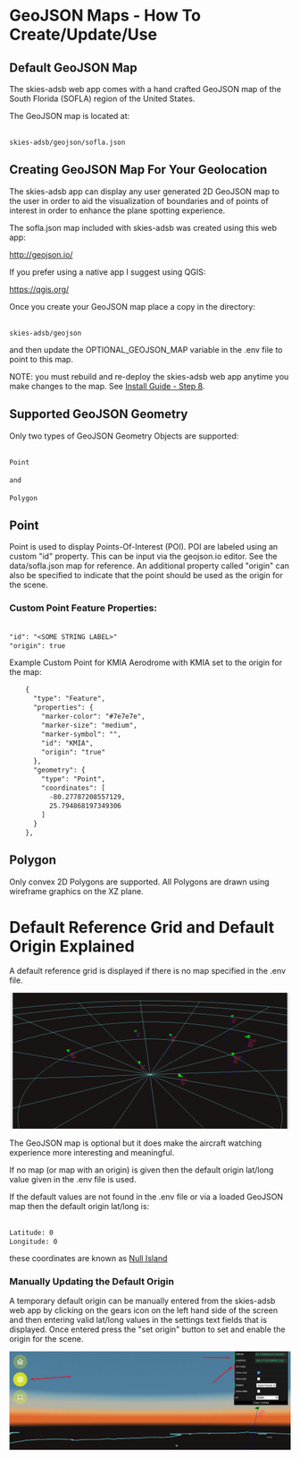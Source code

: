 # GeoJSON Maps - How To Create/Update/Use

## Default GeoJSON Map

The skies-adsb web app comes with a hand crafted GeoJSON map of the South Florida (SOFLA) region of the United States.

The GeoJSON map is located at:

```

skies-adsb/geojson/sofla.json

```

## Creating GeoJSON Map For Your Geolocation

The skies-adsb app can display any user generated 2D GeoJSON map to the user in order to aid the visualization of boundaries and of points of interest in order to enhance the plane spotting experience.

The sofla.json map included with skies-adsb was created using this web app:

http://geojson.io/

If you prefer using a native app I suggest using QGIS:

https://qgis.org/

Once you create your GeoJSON map place a copy in the directory:

```

skies-adsb/geojson

```

and then update the OPTIONAL_GEOJSON_MAP variable in the .env file to point to this map.

NOTE: you must rebuild and re-deploy the skies-adsb web app anytime you make changes to the map. See [Install Guide - Step 8](INSTALL-GUIDE.md#step-8---build-and-deploy-the-skies-adsb-web-app-to-the-raspberry-pi).

## Supported GeoJSON Geometry

Only two types of GeoJSON Geometry Objects are supported:

```

Point

and

Polygon

```

## Point

Point is used to display Points-Of-Interest (POI). POI are labeled using an custom "id" property. This can be input via the geojson.io editor. See the data/sofla.json map for
reference. An additional property called "origin" can also be specified to indicate that the point should be used as the origin for the scene.

### Custom Point Feature Properties:

```

"id": "<SOME STRING LABEL>"
"origin": true

```

Example Custom Point for KMIA Aerodrome with KMIA set to the origin for the map:

```
    {
      "type": "Feature",
      "properties": {
        "marker-color": "#7e7e7e",
        "marker-size": "medium",
        "marker-symbol": "",
        "id": "KMIA",
        "origin": "true"
      },
      "geometry": {
        "type": "Point",
        "coordinates": [
          -80.27787208557129,
          25.794868197349306
        ]
      }
    },

```

## Polygon

Only convex 2D Polygons are supported. All Polygons are drawn using wireframe graphics on the XZ plane.

# Default Reference Grid and Default Origin Explained

A default reference grid is displayed if there is no map specified in the .env file.

![Screenshot Grid](screenshot-grid.png)

The GeoJSON map is optional but it does make the aircraft watching experience more interesting and meaningful.

If no map (or map with an origin) is given then the default origin lat/long value given in the .env file is used.

If the default values are not found in the .env file or via a loaded GeoJSON map then the default origin lat/long is:

```

Latitude: 0
Longitude: 0

```

these coordinates are known as [Null Island](https://en.wikipedia.org/wiki/Null_Island)

### Manually Updating the Default Origin

A temporary default origin can be manually entered from the skies-adsb web app by clicking on the gears icon on the left hand side of the screen and then entering valid lat/long values in the settings text fields that is displayed. Once entered press the "set origin" button to set and enable the origin for the scene.

![Screenshot Change Origin](screenshot-origin.png)
